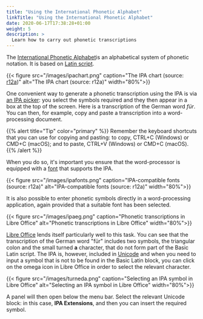 ```yaml
---
title: "Using the International Phonetic Alphabet"
linkTitle: "Using the International Phonetic Alphabet"
date: 2020-06-17T17:38:28+01:00
weight: 5
description: >
  Learn how to carry out phonetic transcriptions
---
```


The [International Phonetic Alphabet](https://www.internationalphoneticassociation.org/content/full-ipa-chart)is an alphabetical system of phonetic notation. It is based on [Latin script](/docs/scripts-and-unicode/what-is-a-script). 

{{< figure src="/images/ipachart.png" caption="The IPA chart (source: [r12a](https://r12a.github.io/pickers/ipa/))" alt="The IPA chart (source: r12a)" width="80%">}}

One convenient way to generate a phonetic transcription using the IPA is via [an IPA picker](https://r12a.github.io/pickers/ipa/): you select the symbols required and they then appear in a box at the top of the screen. Here is a transcription of the German word *für*.
You can then, for example, copy and paste a transcription into a word-processing document. 

{{% alert title="Tip" color="primary" %}}
Remember the keyboard shortcuts that you can use for copying and pasting: to copy, CTRL+C (Windows) or CMD+C (macOS); and to paste, CTRL+V (Windows) or CMD+C (macOS).
{{% /alert %}}

When you do so, it's important you ensure that the word-processor is equipped with a [font](/docs/fonts/installing-fonts) that supports the IPA.

{{< figure src="/images/ipafonts.png" caption="IPA-compatible fonts (source: r12a)" alt="IPA-compatible fonts (source: r12a)" width="80%">}}

It is also possible to enter phonetic symbols directly in a word-processing application, again provided that a suitable font has been selected. 

{{< figure src="/images/ipaeg.png" caption="Phonetic transcriptions in Libre Office" alt="Phonetic transcriptions in Libre Office" width="80%">}}

[Libre Office](https://www.libreoffice.org/) lends itself particularly well to this task. You can see that the transcription of the German word "für" includes two symbols, the triangular colon and the small turned **a** character, that do not form part of the Basic Latin script. The IPA is, however, included in [Unicode](/docs/scripts-and-unicode/what-is-unicode) and when you need to input a symbol that is not to be found in the Basic Latin block, you can click on the omega icon in Libre Office in order to select the relevant character.

{{< figure src="/images/turneda.png" caption="Selecting an IPA symbol in Libre Office" alt="Selecting an IPA symbol in Libre Office" width="80%">}}

A panel will then open below the menu bar. Select the relevant Unicode block: in this case, **IPA Extensions**, and then you can insert the required symbol.
